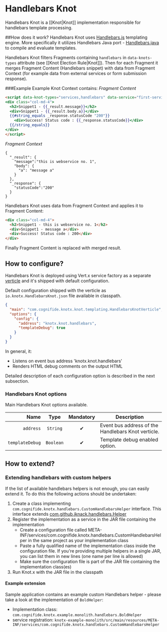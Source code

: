# Handlebars Knot
Handlebars Knot is a [[Knot|Knot]] implementation responsible for handlebars template processing.

##How does it work?
Handlebars Knot uses [Handlebars.js](http://handlebarsjs.com/) templating engine. More specifically it utilizes
Handlebars Java port - [Handlebars.java](https://github.com/jknack/handlebars.java) to compile and evaluate
templates.

Handlebars Knot filters Fragments containing `handlebars` in `data-knots-types` attribute (see 
[[Knot Election Rule|Knot]]). Then for each Fragment it merges Fragment Content (Handlebars snippet) 
with data from Fragment Context (for example data from external services or form submission response).

###Example
Example Knot Context contains:
*Fragment Content*
```html
<script data-knot-types="services,handlebars" data-service="first-service" type="text/x-handlebars-template">
<div class="col-md-4">
  <h2>Snippet1 - {{_result.message}}</h2>
  <div>Snippet1 - {{_result.body.a}}</div>
  {{#string_equals _response.statusCode "200"}}
    <div>Success! Status code : {{_response.statusCode}}</div>
  {{/string_equals}}
</div>
</script>
```
*Fragment Context*
```
{
  "_result": {
    "message":"this is webservice no. 1",
    "body": {
      "a": "message a"
    }
  },
  "_response": {
    "statusCode":"200"
  }
}
```
Handlebars Knot uses data from Fragment Context and applies it to Fragment Content:
```html
<div class="col-md-4">
  <h2>Snippet1 - this is webservice no. 1</h2>
  <div>Snippet1 - message a</div>
  <div>Success! Status code : 200</div>
</div>
```
Finally Fragment Content is replaced with merged result.

## How to configure?
Handlebars Knot is deployed using Vert.x service factory as a separate [verticle](http://vertx.io/docs/apidocs/io/vertx/core/Verticle.html) and it's shipped with default configuration.

Default configuration shipped with the verticle as `io.knotx.HandlebarsKnot.json` file available in classpath.
```json
{
  "main": "com.cognifide.knotx.knot.templating.HandlebarsKnotVerticle",
  "options": {
    "config": {
      "address": "knotx.knot.handlebars",
      "templateDebug": true
    }
  }
}
```
In general, it:
- Listens on event bus address 'knotx.knot.handlebars'
- Renders HTML debug comments on the output HTML

Detailed description of each configuration option is described in the next subsection.

### Handlebars Knot options

Main Handlebars Knot options available.

| Name                        | Type                                | Mandatory      | Description  |
|-------:                     |:-------:                            |:-------:       |-------|
| `address`                   | `String`                            | &#10004;       | Event bus address of the Handlebars Knot verticle. |
| `templateDebug`             | `Boolean`                           | &#10004;       | Template debug enabled option.|

## How to extend?

### Extending handlebars with custom helpers

If the list of available handlebars helpers is not enough, you can easily extend it. To do this the 
following actions should be undertaken:

1. Create a class implementing ```com.cognifide.knotx.handlebars.CustomHandlebarsHelper``` interface. 
This interface extends [com.github.jknack.handlebars.Helper](https://jknack.github.io/handlebars.java/helpers.html)
2. Register the implementation as a service in the JAR file containing the implementation
    * Create a configuration file called META-INF/services/com.cognifide.knotx.handlebars.CustomHandlebarsHelper 
    in the same project as your implementation class
    * Paste a fully qualified name of the implementation class inside the configuration file. If you're 
    providing multiple helpers in a single JAR, you can list them in new lines (one name per line is allowed) 
    * Make sure the configuration file is part of the JAR file containing the implementation class(es)
3. Run Knot.x with the JAR file in the classpath

#### Example extension

Sample application contains an example custom Handlebars helper - please take a look at the implementation of ```BoldHelper```:
* Implementation class: ```com.cognifide.knotx.example.monolith.handlebars.BoldHelper```
* service registration: ```knotx-example-monolith/src/main/resources/META-INF/services/com.cognifide.knotx.handlebars.CustomHandlebarsHelper```
